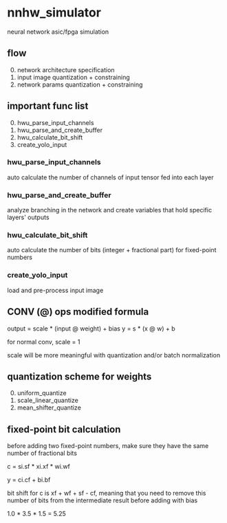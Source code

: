 # nnhw_simulator
 neural network asic/fpga simulation

## flow
0. network architecture specification
1. input image quantization + constraining
2. network params quantization + constraining

## important func list
0. hwu_parse_input_channels
1. hwu_parse_and_create_buffer
2. hwu_calculate_bit_shift
3. create_yolo_input

### hwu_parse_input_channels
auto calculate the number of channels of input tensor fed into each layer

### hwu_parse_and_create_buffer
analyze branching in the network and create variables that hold specific layers' outputs

### hwu_calculate_bit_shift
auto calculate the number of bits (integer + fractional part) for fixed-point numbers

### create_yolo_input
load and pre-process input image

## CONV (@) ops modified formula

output = scale * (input @ weight) + bias
y = s * (x @ w) + b

for normal conv, scale = 1

scale will be more meaningful with quantization and/or batch normalization

## quantization scheme for weights
0. uniform_quantize
1. scale_linear_quantize
2. mean_shifter_quantize

## fixed-point bit calculation

before adding two fixed-point numbers, make sure they have the same number of fractional bits

c = si.sf * xi.xf * wi.wf

y = ci.cf + bi.bf

bit shift for c is xf + wf + sf - cf, meaning that you need to remove this number of bits
from the intermediate result before adding with bias

1.0 * 3.5 * 1.5 = 5.25